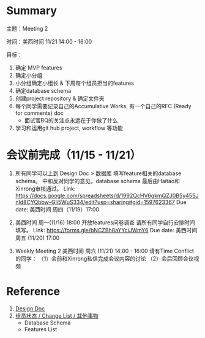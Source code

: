# Summary
主题：Meeting 2

时间：美西时间 11/21 14:00 - 16:00

目标：
1. 确定 MVP features
2. 确定小分组
3. 小分组确定小组长 & 下周每个组员担当的features
4. 确定database schema
5. 创建project repository & 确定文件夹
6. 每个同学需要记录自己的Accumulative Works, 有一个自己的RFC (Ready for comments) doc
   * 面试官BQ的关注点永远在于你做了什么
7. 学习和运用git hub project, workflow 等功能

# 会议前完成（11/15 - 11/21）
1. 所有同学可以上到 Design Doc > 数据库 填写feature相关的database schema。
   中和反对同学的意见，database schema 最后由Haitao和Xinrong审核通过。
   Link: https://docs.google.com/spreadsheets/d/1992QcHV6gkmQZJ0B5y45SJnld8CYQbbw-GIi5WuS334/edit?usp=sharing#gid=1597623367
   Due date: 美西时间 周四（11/19）17:00

2. 美西时间 周一(11/16) 18:00 开放features问卷调查
   请所有同学自行安排时间填写。
   Link: https://forms.gle/bNCZBh8aYYciJWmY6
   Due date: 美西时间 周五 (11/20) 17:00

3. Weekly Meeting 2
   美西时间 周六 (11/21) 14:00 - 16:00
   请有Time Conflict的同学：
      （1）会前和Xinrong私信完成会议内容的讨论
      （2）会后回顾会议视频

# Reference
1. [Design Doc](https://docs.google.com/document/d/1-DcBUM5C133_LKRSqJHfKrMgn_DZwZKon8JT4nnUrpM/edit?usp=sharing)
2. [组员状态 / Change List / 其他事物](https://docs.google.com/spreadsheets/d/1992QcHV6gkmQZJ0B5y45SJnld8CYQbbw-GIi5WuS334/edit?usp=sharing)
   * Database Schema
   * Features List